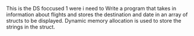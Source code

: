 This is the DS foccused 1 were i need to Write a program that takes in information about flights and stores the destination and
date in an array of structs to be displayed. Dynamic memory allocation is used to store
the strings in the struct.
